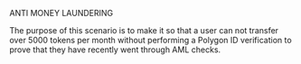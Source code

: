 ANTI MONEY LAUNDERING

The purpose of this scenario is to make it so that a user can not transfer over 5000 tokens per month without performing a Polygon ID verification to prove that they have recently went through AML checks.

